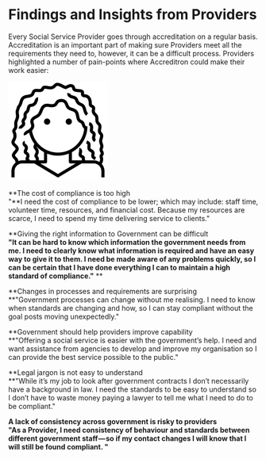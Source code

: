 # Findings and Insights from Providers

Every Social Service Provider goes through accreditation on a regular basis. Accreditation is an important part of making sure Providers meet all the requirements they need to, however, it can be a difficult process. Providers highlighted a number of pain-points where Accreditron could make their work easier:



![](../.gitbook/assets/1676116-200.png)

**The cost of compliance is too high  
"**I need the cost of compliance to be lower; which may include: staff time,     volunteer time, resources, and financial cost. Because my resources are scarce, I need to spend my time delivering service to clients."

**Giving the right information to Government can be difficult  
**"It can be hard to know which information the government needs from me. I need to clearly know what information is required and have an easy way to give it to them. I need be made aware of any problems quickly, so I can be certain that I have done everything I can to maintain a high standard of compliance."** **

**Changes in processes and requirements are surprising  
**"Government processes can change without me realising. I need to know when standards are changing and how, so I can stay compliant without the goal posts moving unexpectedly."

**Government should help providers improve capability  
**"Offering a social service is easier with the government’s help. I need and want assistance from agencies to develop and improve my organisation so I can provide the best service possible to the public."

**Legal jargon is not easy to understand  
**"While it’s my job to look after government contracts I don’t necessarily have a background in law. I need the standards to be easy to understand so I don’t have to waste money paying a lawyer to tell me what I need to do to be compliant."

**A lack of consistency across government is risky to providers  
**"As a Provider, I need consistency of behaviour and standards between different government staff — so if my contact changes I will know that I will still be found compliant.** "**

